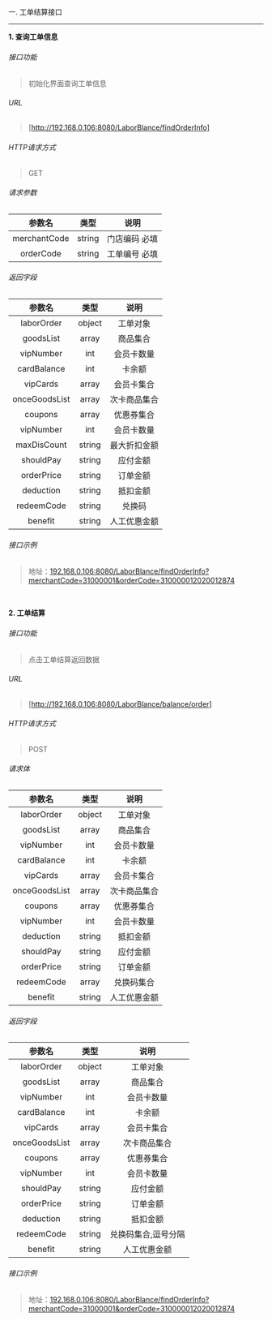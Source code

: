 一\. 工单结算接口

---

**1\. 查询工单信息**
###### 接口功能
> 初始化界面查询工单信息

###### URL
> [http://192.168.0.106:8080/LaborBlance/findOrderInfo]

###### HTTP请求方式
> GET

###### 请求参数


|  参数名 |类型  |说明   |
| :------------: | :------------: | :------------: |
| merchantCode  |string  | 门店编码 必填   |
| orderCode  | string |  工单编号 必填 |


###### 返回字段

|  参数名 |类型 |说明   |
| :------------: | :------------: | :------------: |
|laborOrder   |object    |工单对象   |
|goodsList  |array | 商品集合                      |
|vipNumber |int |会员卡数量                         |
|cardBalance |int |卡余额                         |
|vipCards |array |会员卡集合                         |
|onceGoodsList |array |次卡商品集合                         |
|coupons |array |优惠券集合                         |
|vipNumber |int |会员卡数量                         |
|maxDisCount |string |最大折扣金额                         |
|shouldPay |string |应付金额                         |
|orderPrice |string |订单金额                         |
|deduction |string |抵扣金额                         |
|redeemCode |string |兑换码                         |
|benefit |string |人工优惠金额                         |

###### 接口示例
> 地址：[192.168.0.106:8080/LaborBlance/findOrderInfo?merchantCode=31000001&orderCode=310000012020012874](http://192.168.0.106:8080/LaborBlance/findOrderInfo?merchantCode=31000001&orderCode=310000012020012874)

<br>

**2\. 工单结算**
###### 接口功能
> 点击工单结算返回数据

###### URL
> [http://192.168.0.106:8080/LaborBlance/balance/order]

###### HTTP请求方式
> POST

###### 请求体

|  参数名 |类型 |说明   |
| :------------: | :------------: | :------------: |
|laborOrder   |object    |工单对象   |
|goodsList  |array | 商品集合                      |
|vipNumber |int |会员卡数量                         |
|cardBalance |int |卡余额                         |
|vipCards |array |会员卡集合                         |
|onceGoodsList |array |次卡商品集合                         |
|coupons |array |优惠券集合                         |
|vipNumber |int |会员卡数量                         |
|deduction |string |抵扣金额                         |
|shouldPay |string |应付金额                         |
|orderPrice |string |订单金额                         |
|redeemCode |array |兑换码集合                         |
|benefit |string |人工优惠金额                         |


###### 返回字段

|  参数名 |类型 |说明   |
| :------------: | :------------: | :------------: |
|laborOrder   |object    |工单对象   |
|goodsList  |array | 商品集合                      |
|vipNumber |int |会员卡数量                         |
|cardBalance |int |卡余额                         |
|vipCards |array |会员卡集合                         |
|onceGoodsList |array |次卡商品集合                         |
|coupons |array |优惠券集合                         |
|vipNumber |int |会员卡数量                         |
|shouldPay |string |应付金额                         |
|orderPrice |string |订单金额                         |
|deduction |string |抵扣金额                         |
|redeemCode |string |兑换码集合,逗号分隔                    |
|benefit |string |人工优惠金额                         |

###### 接口示例
> 地址：[192.168.0.106:8080/LaborBlance/findOrderInfo?merchantCode=31000001&orderCode=310000012020012874](http://192.168.0.106:8080/LaborBlance/findOrderInfo?merchantCode=31000001&orderCode=310000012020012874)
